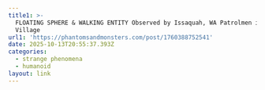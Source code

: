 ```yaml
---
title1: >-
  FLOATING SPHERE & WALKING ENTITY Observed by Issaquah, WA Patrolmen in Gilman
  Village
url1: 'https://phantomsandmonsters.com/post/1760388752541'
date: 2025-10-13T20:55:37.393Z
categories:
  - strange phenomena
  - humanoid
layout: link
---
```


